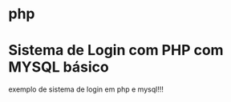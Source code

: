 # php
<h1>Sistema de Login com PHP com MYSQL básico</h1>
<p>exemplo de sistema de login em php e mysql!!!</p>



